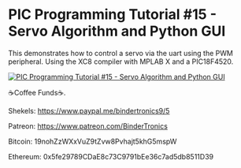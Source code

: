 # **PIC Programming Tutorial #15 - Servo Algorithm and Python GUI**

This demonstrates how  to control a servo via the uart using the PWM peripheral. Using the XC8 compiler with MPLAB X and a PIC18F4520.

[![PIC Programming Tutorial #15 - Servo Algorithm and Python GUI](https://img.youtube.com/vi/y3symc7PlIs/0.jpg)](https://www.youtube.com/watch?v=y3symc7PlIs "PIC Programming Tutorial #15 - Servo Algorithm and Python GUI")

 ☕Coffee Funds☕.

Shekels: 
https://www.paypal.me/bindertronics9/5

Patreon:
https://www.patreon.com/BinderTronics

Bitcoin: 
19nohZzWXxVuZ9tZvw8Pvhajt5khG5mspW

Ethereum: 
0x5fe29789CDaE8c73C9791bEe36c7ad5db8511D39



















